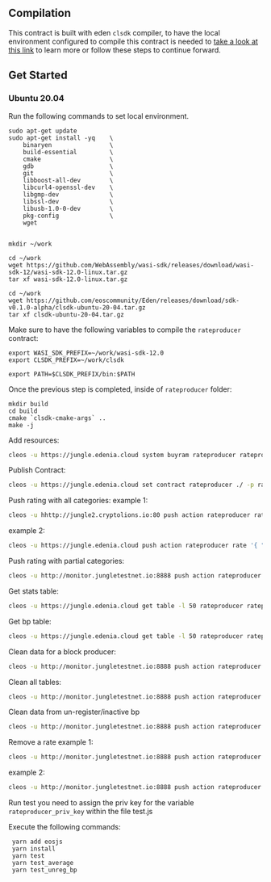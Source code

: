 ## Compilation
This contract is built with eden `clsdk` compiler, to have the local environment configured to compile this contract is needed to [take a look at this link](https://github.com/eoscommunity/demo-clsdk) to learn more or follow these steps to continue forward.

## Get Started
### Ubuntu 20.04
Run the following commands to set local environment.
```
sudo apt-get update
sudo apt-get install -yq    \
    binaryen                \
    build-essential         \
    cmake                   \
    gdb                     \
    git                     \
    libboost-all-dev        \
    libcurl4-openssl-dev    \
    libgmp-dev              \
    libssl-dev              \
    libusb-1.0-0-dev        \
    pkg-config              \
    wget


mkdir ~/work

cd ~/work
wget https://github.com/WebAssembly/wasi-sdk/releases/download/wasi-sdk-12/wasi-sdk-12.0-linux.tar.gz
tar xf wasi-sdk-12.0-linux.tar.gz

cd ~/work
wget https://github.com/eoscommunity/Eden/releases/download/sdk-v0.1.0-alpha/clsdk-ubuntu-20-04.tar.gz
tar xf clsdk-ubuntu-20-04.tar.gz
```

Make sure to have the following variables to compile the `rateproducer` contract:
```
export WASI_SDK_PREFIX=~/work/wasi-sdk-12.0
export CLSDK_PREFIX=~/work/clsdk

export PATH=$CLSDK_PREFIX/bin:$PATH
```

Once the previous step is completed, inside of `rateproducer` folder:
```
mkdir build
cd build
cmake `clsdk-cmake-args` ..
make -j
```

Add resources:
```bash
cleos -u https://jungle.edenia.cloud system buyram rateproducer rateproducer "100 EOS"
```

Publish Contract:
```bash
cleos -u https://jungle.edenia.cloud set contract rateproducer ./ -p rateproducer@active
```

Push rating with all categories:
example 1:
```bash
cleos -u hhttp://jungle2.cryptolions.io:80 push action rateproducer rate '{ "user": "rateproducer", "bp":"alohaeostest","transparency":8,"infrastructure":8,"trustiness":7,"development":6,"community":9 }' -p rateproducer@active
```

example 2:
```bash
cleos -u https://jungle.edenia.cloud push action rateproducer rate '{ "user": "eoscrvoter11", "bp":"eoscrprodo51","transparency":8,"infrastructure":8,"trustiness":7,"development":6,"community":9 }' -p eoscrvoter11@active
```

Push rating with partial categories:
```bash
cleos -u http://monitor.jungletestnet.io:8888 push action rateproducer rate '{ "user": "rateproducer", "bp":"alohaeostest","transparency":8,"infrastructure":0,"trustiness":0,"development":0,"community":0 }' -p rateproducer@active
```

Get stats table:
```bash
cleos -u https://jungle.edenia.cloud get table -l 50 rateproducer rateproducer stats
```

Get bp table:
```bash
cleos -u https://jungle.edenia.cloud get table -l 50 rateproducer rateproducer ratings
```

Clean data for a block producer:
```bash
cleos -u http://monitor.jungletestnet.io:8888 push action rateproducer erase '{"bp_name":"eoscrprodo55"}' -p rateproducer@active
```

Clean all tables:
```bash
cleos -u http://monitor.jungletestnet.io:8888 push action rateproducer wipe '[]' -p rateproducer@active
```

Clean data from un-register/inactive bp
```bash
cleos -u http://monitor.jungletestnet.io:8888 push action rateproducer rminactive '[]' -p rateproducer@active
```

Remove a rate
example 1:
```bash
cleos -u http://monitor.jungletestnet.io:8888 push action rateproducer rmrate '{"user": "rateproducer", "bp":"alohaeostest"}' -p rateproducer@active
```

example 2:
```bash
cleos -u http://monitor.jungletestnet.io:8888 push action rateproducer rmrate '{"user": "eoscrvoter11", "bp":"eoscrprodo51"}' -p eoscrvoter11@active
```


Run test
you need to assign the priv key for the variable ```rateproducer_priv_key``` within the file test.js

Execute the following commands:

```
 yarn add eosjs
 yarn install
 yarn test
 yarn test_average
 yarn test_unreg_bp
```